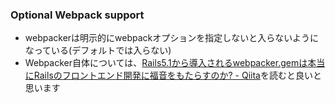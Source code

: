 ### Optional Webpack support

* webpackerは明示的にwebpackオプションを指定しないと入らないようになっている(デフォルトでは入らない)
* Webpacker自体については、[Rails5\.1から導入されるwebpacker\.gemは本当にRailsのフロントエンド開発に福音をもたらすのか? \- Qiita](http://qiita.com/yuroyoro/items/a29e39989f4469ef5e41)を読むと良いと思います
